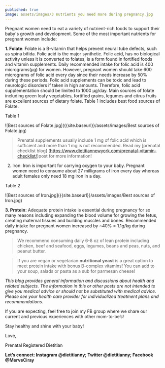 ```yaml
---
published: true
image: assets/images/3 nutrients you need more during pregnancy.jpg
---
```



Pregnant women need to eat a variety of nutrient-rich foods to support their baby's growth and development. Some of the most important nutrients for pregnant women include:


**1. Folate**: Folate is a B-vitamin that helps prevent neural tube defects, such as spina bifida. Folic acid is the major synthetic. Folic acid, has no biological activity unless it is converted to folates, is a form found in fortified foods and vitamin supplements.  Daily recommended intake for folic acid is 400 micrograms(µg) for women. However, pregnant women should take 600 micrograms of folic acid every day since their needs increase by 50% during these periods. Folic acid supplements can be toxic and lead to neurologic disorders if taken in high amounts. Therefore, folic acid supplementation should be limited to 1000 µg/day.
Main sources of folate including green leafy vegetables, fortified grains, legumes and citrus fruits are excellent sources of dietary folate. Table 1 includes best food sources of Folate. 

Table 1

![Best sources of Folate.jpg]({{site.baseurl}}/assets/images/Best sources of Folate.jpg)


> Prenatal supplements usually include 1 mg of folic acid which is sufficient and more than 1 mg is not recommended. Read my [prenatal checklist blog] (https://www.dietitiannewyork.com/prenatal-vitamin-checklist/)post for more information!                                                                                                                                                                                  
2. Iron: Iron is important for carrying oxygen to your baby. Pregnant women need to consume about 27 milligrams of iron every day whereas adult females only need 18 mg iron in a day.


Table 2

![Best sources of Iron.jpg]({{site.baseurl}}/assets/images/Best sources of Iron.jpg)


**3. Protein:** Adequate protein intake is essential during pregnancy for so many reasons including expanding the blood volume for growing the fetus, creating maternal tissues and building muscles and bones. Recommended daily intake for pregnant women increased by ~40% = 1.1g/kg during pregnancy. 


> We recommend consuming daily 6-8 oz  of lean protein including chicken, beef and seafood, eggs, legumes, beans and peas, nuts, and peanut butter. 

> If you are vegan or vegetarian **nutritional yeast** is a great option to meet protein intake with bonus B-complex vitamins! You can add to your soup, salads or pasta as a sub for parmesan cheese!



_This blog provides general information and discussions about health and related subjects. The information in this or other posts are not intended to give you medical advice or should not be substituted with medical advice. Please see your health care provider for individualized treatment plans and recommendations._


If you are expecting, feel free to join my FB group where we share our current and previous experiences with other mom-to-be’s! 

Stay healthy and shine with your baby!

Love,

Prenatal Registered Dietitian 

**Let’s connect: Instagram @dietitianny; Twitter @dietitianny; Facebook @MerveCiray**
